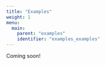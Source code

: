 ```yaml
---
title: "Examples"
weight: 1
menu:
  main:
    parent: "examples"
    identifier: "examples_examples"
---
```


Coming soon!